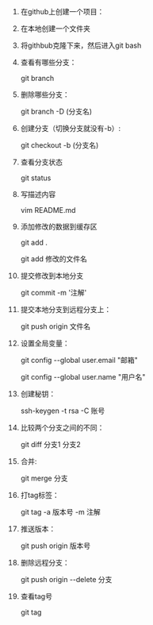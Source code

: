 1. 在github上创建一个项目：

2. 在本地创建一个文件夹

3. 将githbub克隆下来，然后进入git bash

1. 查看有哪些分支：

    git branch
    
2. 删除哪些分支：

    git branch -D (分支名)
    
3. 创建分支（切换分支就没有-b）:

    git checkout -b (分支名)
    
4. 查看分支状态

    git status
    
5. 写描述内容

    vim README.md

6. 添加修改的数据到缓存区

    git add .
    
    git add 修改的文件名

7. 提交修改到本地分支

    git commit -m '注解'
    
8. 提交本地分支到远程分支上：

    git push origin 文件名
    
9. 设置全局变量：

    git config --global user.email "邮箱"
    
    git config --global user.name "用户名"
    
10. 创建秘钥：

    ssh-keygen -t rsa -C 账号
    
11. 比较两个分支之间的不同：

    git diff 分支1 分支2
    
12. 合并:

    git merge 分支
    
13. 打tag标签：

    git tag -a 版本号 -m 注解
    
14. 推送版本：

    git push origin 版本号
    
15. 删除远程分支：

    git push origin --delete 分支
    
16. 查看tag号

    git tag

